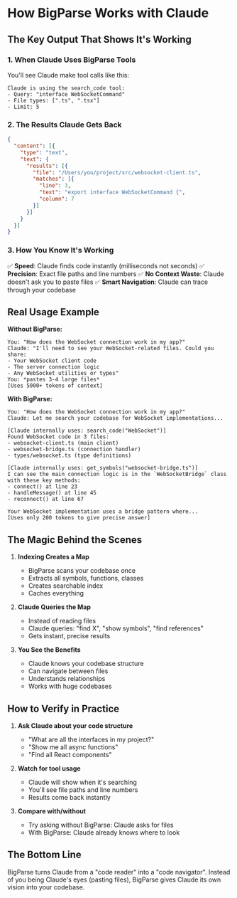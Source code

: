 # How BigParse Works with Claude

## The Key Output That Shows It's Working

### 1. **When Claude Uses BigParse Tools**
You'll see Claude make tool calls like this:

```
Claude is using the search_code tool:
- Query: "interface WebSocketCommand"
- File types: [".ts", ".tsx"]
- Limit: 5
```

### 2. **The Results Claude Gets Back**
```json
{
  "content": [{
    "type": "text",
    "text": {
      "results": [{
        "file": "/Users/you/project/src/websocket-client.ts",
        "matches": [{
          "line": 3,
          "text": "export interface WebSocketCommand {",
          "column": 7
        }]
      }]
    }
  }]
}
```

### 3. **How You Know It's Working**

✅ **Speed**: Claude finds code instantly (milliseconds not seconds)
✅ **Precision**: Exact file paths and line numbers
✅ **No Context Waste**: Claude doesn't ask you to paste files
✅ **Smart Navigation**: Claude can trace through your codebase

## Real Usage Example

**Without BigParse:**
```
You: "How does the WebSocket connection work in my app?"
Claude: "I'll need to see your WebSocket-related files. Could you share:
- Your WebSocket client code
- The server connection logic  
- Any WebSocket utilities or types"
You: *pastes 3-4 large files*
[Uses 5000+ tokens of context]
```

**With BigParse:**
```
You: "How does the WebSocket connection work in my app?"
Claude: Let me search your codebase for WebSocket implementations...

[Claude internally uses: search_code("WebSocket")]
Found WebSocket code in 3 files:
- websocket-client.ts (main client)
- websocket-bridge.ts (connection handler)  
- types/websocket.ts (type definitions)

[Claude internally uses: get_symbols("websocket-bridge.ts")]
I can see the main connection logic is in the `WebSocketBridge` class
with these key methods:
- connect() at line 23
- handleMessage() at line 45
- reconnect() at line 67

Your WebSocket implementation uses a bridge pattern where...
[Uses only 200 tokens to give precise answer]
```

## The Magic Behind the Scenes

1. **Indexing Creates a Map**
   - BigParse scans your codebase once
   - Extracts all symbols, functions, classes
   - Creates searchable index
   - Caches everything

2. **Claude Queries the Map**
   - Instead of reading files
   - Claude queries: "find X", "show symbols", "find references"
   - Gets instant, precise results

3. **You See the Benefits**
   - Claude knows your codebase structure
   - Can navigate between files
   - Understands relationships
   - Works with huge codebases

## How to Verify in Practice

1. **Ask Claude about your code structure**
   - "What are all the interfaces in my project?"
   - "Show me all async functions"
   - "Find all React components"

2. **Watch for tool usage**
   - Claude will show when it's searching
   - You'll see file paths and line numbers
   - Results come back instantly

3. **Compare with/without**
   - Try asking without BigParse: Claude asks for files
   - With BigParse: Claude already knows where to look

## The Bottom Line

BigParse turns Claude from a "code reader" into a "code navigator". Instead of you being Claude's eyes (pasting files), BigParse gives Claude its own vision into your codebase.